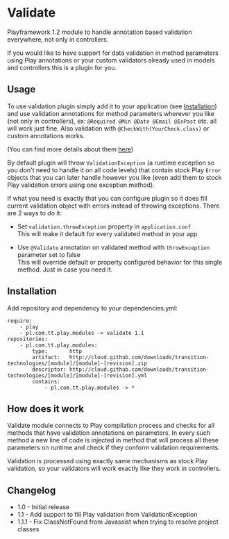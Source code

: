 Validate
=========

Playframework 1.2 module to handle annotation based validation everywhere, not only in controllers.

If you would like to have support for data validation in method parameters using Play annotations
or your custom validators already used in models and controllers this is a plugin for you.

Usage
-----
To use validation plugin simply add it to your application (see [Installation](#Installation))
and use validation annotations for method parameters wherever you like (not only in controllers), ex:
```@Required @Min @Date @Email @InPast``` etc. all will work just fine.
Also validation with ```@CheckWith(YourCheck.class)``` or custom annotations works.

(You can find more details about them [here](http://www.playframework.org/documentation/1.2.5/validation#annotations))

By default plugin will throw ```ValidationException``` (a runtime exception so you don't
need to handle it on all code levels) that contain stock Play ```Error``` objects that you can later handle
however you like (even add them to stock Play validation errors using one exception method).

If what you need is exactly that you can configure plugin so it does fill current validation object
with errors instead of throwing exceptions. There are 2 ways to do it:

* Set ```validation.throwException``` property in ```application.conf```<br>
This will make it default for every validated method in your app

* Use ```@Validate``` annotation on validated method with ```throwException``` parameter set to false<br>
This will override default or property configured behavior for this single method. Just in case you need it.

Installation
------------
Add repository and dependency to your dependencies.yml:
  
    require:
		- play
		- pl.com.tt.play.modules -> validate 1.1
	repositories:
		- pl.com.tt.play.modules:
			type:       http
			artifact:   http://cloud.github.com/downloads/transition-technologies/[module]/[module]-[revision].zip
			descriptor: http://cloud.github.com/downloads/transition-technologies/[module]/[module]-[revision].yml
			contains:
				- pl.com.tt.play.modules -> *

How does it work
----------------
Validate module connects to Play compilation process and checks for all methods that have validation annotations
on parameters. In every such method a new line of code is injected in method that will process
all these parameters on runtime and check if they conform validation requirements.

Validation is processed using exactly same mechanisms as stock Play validation, so your validators will work
exactly like they work in controllers.

Changelog
---------

* 1.0 - Initial release
* 1.1 - Add support to fill Play validation from ValidationException
* 1.1.1 - Fix ClassNotFound from Javassist when trying to resolve project classes


